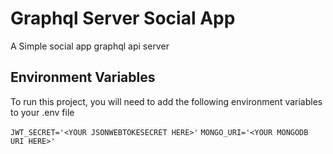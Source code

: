 
# Graphql Server Social App

A Simple social app graphql api server


## Environment Variables

To run this project, you will need to add the following environment variables to your .env file

`JWT_SECRET='<YOUR JSONWEBTOKESECRET HERE>'`
`MONGO_URI='<YOUR MONGODB URI HERE>'`

  